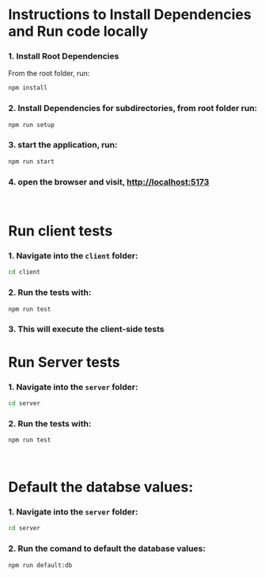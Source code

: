 # Instructions to Install Dependencies and Run code locally

### 1. Install Root Dependencies

From the root folder, run:

```bash
npm install
```

### 2. Install Dependencies for subdirectories, from root folder run:

```bash
npm run setup
```

### 3. start the application, run:

```bash
npm run start
```

### 4. open the browser and visit, [http://localhost:5173](http://localhost:5173)

<br>

# Run client tests

### 1. Navigate into the `client` folder:

```bash
cd client
```

### 2. Run the tests with:

```bash
npm run test
```

### 3. This will execute the client-side tests

# Run Server tests

### 1. Navigate into the `server` folder:

```bash
cd server
```

### 2. Run the tests with:

```bash
npm run test
```

<br />

# Default the databse values:

### 1. Navigate into the `server` folder:

```bash
cd server
```

### 2. Run the comand to default the database values:

```bash
npm run default:db
```
